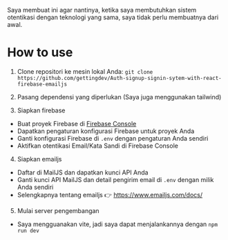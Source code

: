 Saya membuat ini agar nantinya, ketika saya membutuhkan sistem otentikasi dengan teknologi yang sama, saya tidak perlu membuatnya dari awal.

# How to use
 1. Clone repositori ke mesin lokal Anda:
`git clone https://github.com/gettingdev/Auth-signup-signin-sytem-with-react-firebase-emailjs`

 2. Pasang dependensi yang diperlukan (Saya juga menggunakan tailwind)
   
 3. Siapkan firebase
- Buat proyek Firebase di [Firebase Console](https://console.firebase.google.com/)
- Dapatkan pengaturan konfigurasi Firebase untuk proyek Anda
- Ganti konfigurasi Firebase di `.env` dengan pengaturan Anda sendiri
- Aktifkan otentikasi Email/Kata Sandi di Firebase Console

 4. Siapkan emailjs
- Daftar di MailJS dan dapatkan kunci API Anda
- Ganti kunci API MailJS dan detail pengirim email di `.env` dengan milik Anda sendiri
- Selengkapnya tentang emailjs 👉 https://www.emailjs.com/docs/

 5. Mulai server pengembangan
- Saya mengguanakan vite, jadi saya dapat menjalankannya dengan `npm run dev`

